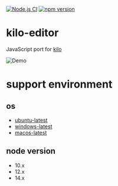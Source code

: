 [![Node.js CI](https://github.com/freddiefujiwara/kilojs/workflows/Node.js%20CI/badge.svg)](https://github.com/freddiefujiwara/kilojs/actions) [![npm version](https://badge.fury.io/js/kilo-editor.svg)](https://badge.fury.io/js/kilo-editor)
# kilo-editor
JavaScript port for [kilo](https://github.com/snaptoken/kilo-src)

![Demo](https://freddiefujiwara.com/BuildYourOwnTextEditorByJavaScript/ezgif.com-gif-maker.gif)

# support environment
## os
- [ubuntu-latest](https://github.com/actions/virtual-environments#available-environments)
- [windows-latest](https://github.com/actions/virtual-environments#available-environments)
- [macos-latest](https://github.com/actions/virtual-environments#available-environments)
## node version
- 10.x
- 12.x
- 14.x
